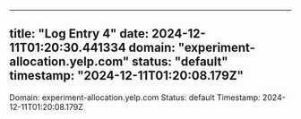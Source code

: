 
---
title: "Log Entry 4"
date: 2024-12-11T01:20:30.441334
domain: "experiment-allocation.yelp.com"
status: "default"
timestamp: "2024-12-11T01:20:08.179Z"
---

Domain: experiment-allocation.yelp.com
Status: default
Timestamp: 2024-12-11T01:20:08.179Z
